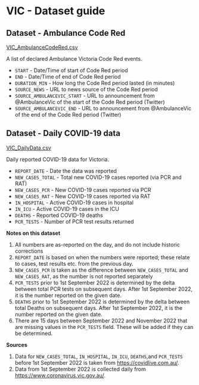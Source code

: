 # VIC - Dataset guide

## Dataset - Ambulance Code Red
[VIC_AmbulanceCodeRed.csv](https://github.com/dbRaevn/covid19/blob/main/pandemic/VIC/VIC_AmbulanceCodeRed.csv)

A list of declared Ambulance Victoria Code Red events.

 * `START` - Date/Time of start of Code Red period
 * `END` - Date/Time of end of Code Red period
 * `DURATION_MIN` - How long the Code Red period lasted (in minutes)
 * `SOURCE_NEWS` - URL to news source of the Code Red period
 * `SOURCE_AMBULANCEVIC_START` - URL to announcement from @AmbulanceVic of the start of the Code Red period (Twitter)
 * `SOURCE_AMBULANCEVIC_END` - URL to announcement from @AmbulanceVic of the end of the Code Red period (Twitter)
 
## Dataset - Daily COVID-19 data
[VIC_DailyData.csv](https://github.com/dbRaevn/covid19/blob/main/pandemic/VIC/VIC_DailyData.csv)

Daily reported COVID-19 data for Victoria.

 * `REPORT_DATE` - Date the data was reported
 * `NEW_CASES_TOTAL` - Total new COVID-19 cases reported (via PCR and RAT)
 * `NEW_CASES_PCR` - New COVID-19 cases reported via PCR
 * `NEW_CASES_RAT` - New COVID-19 cases reported via RAT
 * `IN_HOSPITAL` - Active COVID-19 cases in hospital
 * `IN_ICU` - Active COVID-19 cases in the ICU
 * `DEATHS` - Reported COVID-19 deaths
 * `PCR_TESTS` - Number of PCR test results returned

**Notes on this dataset**

 1. All numbers are as-reported on the day, and do not include historic corrections
 2. `REPORT_DATE` is based on when the numbers were reported; these relate to cases, test results etc. from the previous day.
 3. `NEW_CASES_PCR` is taken as the difference between `NEW_CASES_TOTAL` and `NEW_CASES_RAT`, as the number is not reported separately
 4. `PCR_TESTS` prior to 1st September 2022 is determined by the delta between total PCR tests on subsequent days. After 1st September 2022, it is the number reported on the given date.
 5. `DEATHS` prior to 1st September 2022 is determined by the delta between total Deaths on subsequent days. After 1st September 2022, it is the number reported on the given date.
 6. There are 15 days between September 2022 and November 2022 that are missing values in the `PCR_TESTS` field. These will be added if they can be determined.
 
**Sources**

 1. Data for `NEW_CASES_TOTAL`, `IN_HOSPITAL`, `IN_ICU`, `DEATHS`,and `PCR_TESTS` before 1st September 2022 is taken from https://covidlive.com.au/. 
 2. Data from 1st September 2022 is collected daily from https://www.coronavirus.vic.gov.au/.